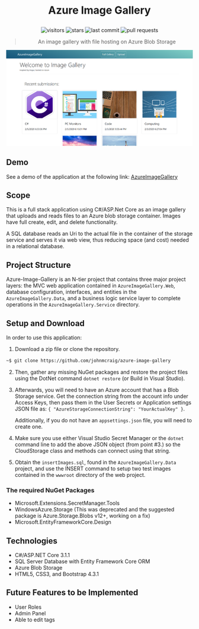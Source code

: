 <h1 align="center">

Azure Image Gallery

</h1>

<div align="center">

![visitors](https://vistr.dev/badge?repo=johnmcraig.Azure-image-gallery)
![stars](https://img.shields.io/github/stars/johnmcraig/Azure-image-gallery?style=flat-square&cacheSeconds=604800)
![last commit](https://img.shields.io/github/last-commit/johnmcraig/Azure-image-gallery?style=flat-square&cacheSeconds=86400)
![pull requests](https://img.shields.io/github/issues-pr/johnmcraig/Azure-image-gallery?color=0088ff)

</div>

<div align="center">

> An image gallery with file hosting on Azure Blob Storage

</div>

![Screenshot](resources/ImageGallery.png)

## Demo

See a demo of the application at the following link: [AzureImageGallery](https://azureimagegallery.azurewebsites.net/)

## Scope

This is a full stack application using C#/ASP.Net Core as an image gallery that uploads and reads files to an Azure blob storage container. Images have full create, edit, and delete functionality.

A SQL database reads an Uri to the actual file in the container of the storage service and serves it via web view, thus reducing space (and cost) needed in a relational database.

## Project Structure

Azure-Image-Gallery is an N-tier project that contains three major project layers: the MVC web application contained in `AzureImageGallery.Web`, database configuration, interfaces, and entities in the `AzureImageGallery.Data`, and a business logic service layer to complete operations in the `AzureImageGallery.Service` directory.  

## Setup and Download

In order to use this application:

1. Download a zip file or clone the repository.

```bash
~$ git clone https://github.com/johnmcraig/azure-image-gallery
```

2. Then, gather any missing NuGet packages and restore the project files using the DotNet command `dotnet restore` (or Build in Visual Studio).

3. Afterwards, you will need to have an Azure account that has a Blob Storage service. Get the connection string from the account info under Access Keys, then pass them in the User Secrets or Application settings JSON file as:
`{ "AzureStorageConnectionString": "YourActualKey" }`.

    Additionally, if you do not have an `appsettings.json` file, you will need to create one.

1. Make sure you use either Visual Studio Secret Manager or the `dotnet` command line to add the above JSON object (from point #3.) so the CloudStorage class and methods can connect using that string.

2. Obtain the `insertImages.sql`, found in the `AzureImageGallery.Data` project, and use the INSERT command to setup two test images contained in the `wwwroot` directory of the web project.

### The required NuGet Packages

- Microsoft.Extensions.SecretManager.Tools
- WindowsAzure.Storage (This was deprecated and the suggested package is Azure.Storage.Blobs v12+, working on a fix)
- Microsoft.EntityFrameworkCore.Design

## Technologies

- C#/ASP.NET Core 3.1.1
- SQL Server Database with Entity Framework Core ORM
- Azure Blob Storage
- HTML5, CSS3, and Bootstrap 4.3.1

## Future Features to be Implemented

- User Roles
- Admin Panel
- Able to edit tags
